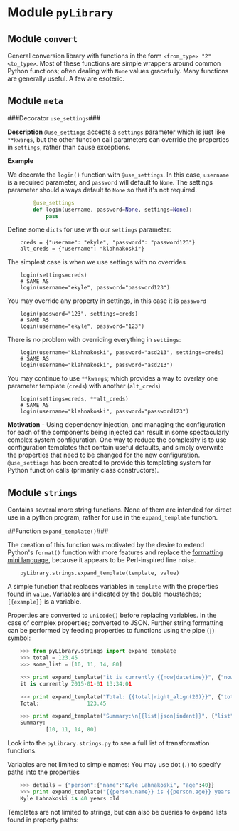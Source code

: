 Module `pyLibrary`
==================


Module `convert`
---------------

General conversion library with functions in the form `<from_type> "2" <to_type>`.
Most of these functions are simple wrappers around common Python functions;
often dealing with `None` values gracefully.  Many functions are generally
useful.  A few are esoteric.


Module `meta`
-------------

###Decorator `use_settings`###

**Description** `@use_settings` accepts a `settings` parameter which is just like `**kwargs`, but the other function call parameters can override the properties in `settings`, rather than cause exceptions.


**Example**

We decorate the `login()` function with `@use_settings`.  In this case, `username` is a required parameter, and `password` will default to `None`.  The settings parameter should always default to `None` so that it's not required.   

```python
		@use_settings
		def login(username, password=None, settings=None):
			pass
```

Define some `dicts` for use with our `settings` parameter:

		creds = {"userame": "ekyle", "password": "password123"}
		alt_creds = {"username": "klahnakoski"}


The simplest case is when we use settings with no overrides 

		login(settings=creds)
		# SAME AS
		login(username="ekyle", password="password123")

You may override any property in settings, in this case it is `password`

		login(password="123", settings=creds)
		# SAME AS
		login(username="ekyle", password="123")

There is no problem with overriding everything in `settings`:  

		login(username="klahnakoski", password="asd213", settings=creds)
		# SAME AS
		login(username="klahnakoski", password="asd213")

You may continue to use `**kwargs`; which provides a way to overlay one parameter template (`creds`) with another (`alt_creds`) 

		login(settings=creds, **alt_creds)
		# SAME AS
		login(username="klahnakoski", password="password123")


**Motivation** - Using dependency injection, and managing the configuration 
for each of the components being injected can result in some spectacularly 
complex system configuration.  One way to reduce the complexity is to use 
configuration templates that contain useful defaults, and simply overwrite 
the properties that need to be changed for the new configuration.  
`@use_settings` has been created to provide this templating system for Python 
function calls (primarily class constructors).


Module `strings`
----------------

Contains several more string functions.  None of them are intended for direct use in a python program, rather for use in the `expand_template` function.


##Function `expand_template()`###

The creation of this function was motivated by the desire to extend Python's 
`format()` function with more features and replace the [formatting mini language](https://docs.python.org/2/library/string.html#formatspec), because it appears to be Perl-inspired line noise.

    	pyLibrary.strings.expand_template(template, value)

A simple function that replaces variables in `template` with the properties
found in `value`. Variables are indicated by the double moustaches;
`{{example}}` is a variable.

Properties are converted to `unicode()` before replacing variables.  In the case
of complex properties; converted to JSON.  Further string formatting can be
performed by feeding properties to functions using the pipe (`|`) symbol:

```python
    >>> from pyLibrary.strings import expand_template
    >>> total = 123.45
    >>> some_list = [10, 11, 14, 80]

    >>> print expand_template("it is currently {{now|datetime}}", {"now": 1420119241000})
    it is currently 2015-01-01 13:34:01

    >>> print expand_template("Total: {{total|right_align(20)}}", {"total": total})
    Total:               123.45

    >>> print expand_template("Summary:\n{{list|json|indent}}", {"list": some_list})
    Summary:
            [10, 11, 14, 80]
```

Look into the `pyLibrary.strings.py` to see a full list of transformation
functions.

Variables are not limited to simple names: You may use dot (`.`) to specify
paths into the properties

```python
    >>> details = {"person":{"name":"Kyle Lahnakoski", "age":40}}
    >>> print expand_template("{{person.name}} is {{person.age}} years old", details)
    Kyle Lahnakoski is 40 years old
```

Templates are not limited to strings, but can also be queries to expand lists
found in property paths:

<incomplete>
